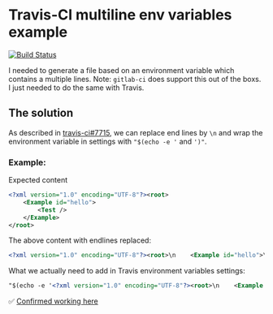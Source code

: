 # Travis-CI multiline env variables example

[![Build Status](https://travis-ci.com/GabLeRoux/travis-multiline-env-example.svg?branch=master)](https://travis-ci.com/GabLeRoux/travis-multiline-env-example)

I needed to generate a file based on an environment variable which contains a multiple lines. Note: `gitlab-ci` does support this out of the boxs. I just needed to do the same with Travis.

## The solution

As described in [travis-ci#7715](https://github.com/travis-ci/travis-ci/issues/7715#issuecomment-362536708), we can replace end lines by `\n` and wrap the environment variable in settings with `"$(echo -e '` and `')"`.

### Example:

Expected content

```xml
<?xml version="1.0" encoding="UTF-8"?><root>
    <Example id="hello">
        <Test />
    </Example>
</root>
```

The above content with endlines replaced:

```xml
<?xml version="1.0" encoding="UTF-8"?><root>\n    <Example id="hello">\n        <Test />\n    </Example>\n</root>
```

What we actually need to add in Travis environment variables settings:

```xml
"$(echo -e '<?xml version="1.0" encoding="UTF-8"?><root>\n    <Example id="hello">\n        <Test />\n    </Example>\n</root>')"
```

:white_check_mark: [Confirmed working here](https://travis-ci.com/GabLeRoux/travis-multiline-env-example)
